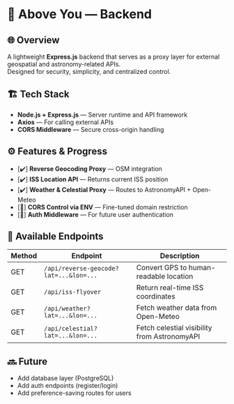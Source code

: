 # 🔢 Above You — Backend

## 🌐 Overview
A lightweight **Express.js** backend that serves as a proxy layer for external geospatial and astronomy-related APIs.  
Designed for security, simplicity, and centralized control.

## 🏗️ Tech Stack
- **Node.js + Express.js** — Server runtime and API framework
- **Axios** — For calling external APIs
- **CORS Middleware** — Secure cross-origin handling

## ⚙️ Features & Progress
- [✔️] **Reverse Geocoding Proxy** — OSM integration
- [✔️] **ISS Location API** — Returns current ISS position
- [✔️] **Weather & Celestial Proxy** — Routes to AstronomyAPI + Open-Meteo
- [🚧] **CORS Control via ENV** — Fine-tuned domain restriction
- [🚧] **Auth Middleware** — For future user authentication

## 🔧 Available Endpoints
| Method | Endpoint                                    | Description |
|--------|---------------------------------------------|-------------|
| GET    | `/api/reverse-geocode?lat=...&lon=...`      | Convert GPS to human-readable location |
| GET    | `/api/iss-flyover`                          | Return real-time ISS coordinates |
| GET    | `/api/weather?lat=...&lon=...`              | Fetch weather data from Open-Meteo |
| GET    | `/api/celestial?lat=...&lon=...`            | Fetch celestial visibility from AstronomyAPI |

## 🔜 Future
- Add database layer (PostgreSQL)
- Add auth endpoints (register/login)
- Add preference-saving routes for users